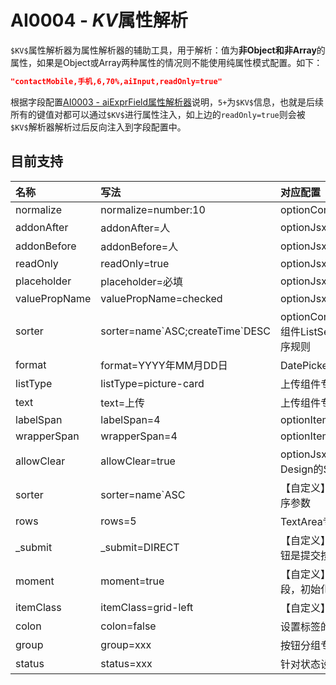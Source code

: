 # AI0004 - $KV$属性解析

`$KV$`属性解析器为属性解析器的辅助工具，用于解析：值为**非Object和非Array**的属性，如果是Object或Array两种属性的情况则不能使用纯属性模式配置。如下：

```json
"contactMobile,手机,6,70%,aiInput,readOnly=true"
```

根据字段配置[AI0003 - aiExprField属性解析器](/document/previous/backup/ai0003-aiexprfieldshu-xing-jie-xi-qi.mdi-qi.md)说明，`5+`为`$KV$`信息，也就是后续所有的键值对都可以通过`$KV$`进行属性注入，如上边的`readOnly=true`则会被`$KV$`解析器解析过后反向注入到字段配置中。

## 目前支持

| 名称 | 写法 | 对应配置 |
| :--- | :--- | :--- |
| normalize | normalize=number:10 | optionConfig.normalize |
| addonAfter | addonAfter=人 | optionJsx.addonAfter |
| addonBefore | addonBefore=人 | optionJsx.addonBefore |
| readOnly | readOnly=true | optionJsx.readOnly |
| placeholder | placeholder=必填 | optionJsx.placeholder |
| valuePropName | valuePropName=checked | optionJsx.valuePropName |
| sorter | sorter=name\`ASC;createTime\`DESC | optionConfig.config.ajax.metadata，组件ListSelector专用解析器，解析排序规则 |
| format | format=YYYY年MM月DD日 | DatePicker专用属性，设置时间格式 |
| listType | listType=picture-card | 上传组件专用属性，设置上传的模式 |
| text | text=上传 | 上传组件专用属性，设置上传的文字 |
| labelSpan | labelSpan=4 | optionItem.labelCol.span |
| wrapperSpan | wrapperSpan=4 | optionItem.wrapperCol.span |
| allowClear | allowClear=true | optionJsx.allowClear，对应Ant Design的Select专用 |
| sorter | sorter=name\`ASC | 【自定义】专用于解析查询引擎中的排序参数 |
| rows | rows=5 | TextArea专用，设置默认占多少行 |
| \_submit | \_submit=DIRECT | 【自定义】按钮专用，用于标识当前按钮是提交按钮 |
| moment | moment=true | 【自定义】用于标识当前字段是时间字段，初始化时会转成Moment对象 |
| itemClass | itemClass=grid-left | 【自定义】optionItem.className |
| colon | colon=false | 设置标签的逗号：optionItem.colon |
| group | group=xxx | 按钮分组专用 |
| status | status=xxx | 针对状态设置专用 |



